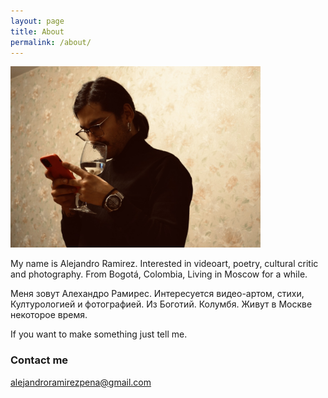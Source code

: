 ```yaml
---
layout: page
title: About
permalink: /about/
---
```


<img src="/images/yokk.jpg" alt="portrait" width="400"/>

My name is Alejandro Ramirez. Interested in videoart, poetry, cultural critic and photography. From Bogotá, Colombia, Living in Moscow for a while.  

Меня зовут Алехандро Рамирес. Интересуется видео-артом, стихи, Културологией и фотографией. Из Боготий. Колумбя. Живут в Москве некоторое время. 


If you want to make something just tell me.

### Contact me

[alejandroramirezpena@gmail.com](mailto:email@domain.com)
